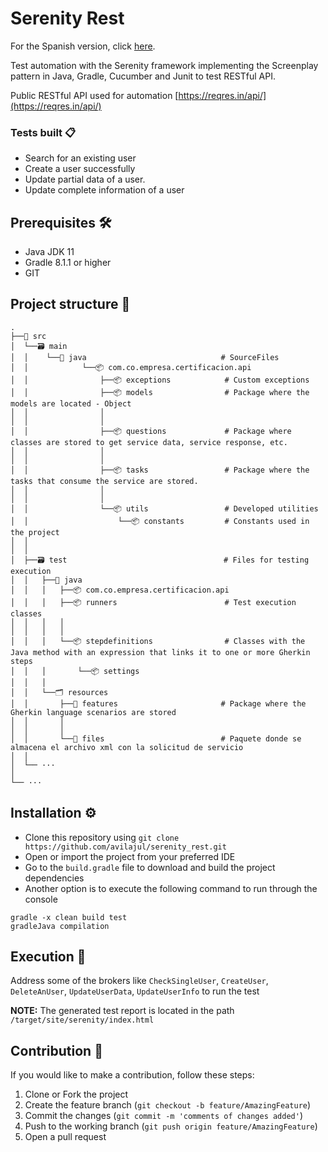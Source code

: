 # Serenity Rest
For the Spanish version, click [here](README-es.md).

Test automation with the Serenity framework implementing the Screenplay pattern in Java,
Gradle, Cucumber and Junit to test RESTful API.

Public RESTful API used for automation
[https://reqres.in/api/](https://reqres.in/api/)

### Tests built 📋
- Search for an existing user
- Create a user successfully
- Update partial data of a user.
- Update complete information of a user

## Prerequisites 🛠️ ##
- Java JDK 11
- Gradle 8.1.1 or higher
- GIT

## Project structure 🗼

    .
    ├──📂 src
    │  └──🗃️ main
    │  │    └──📂️ java                              # SourceFiles
    │  │            └──📦 com.co.empresa.certificacion.api
    │  │                ├──📦 exceptions            # Custom exceptions
    │  │                ├──📦 models                # Package where the models are located - Object
    │  │                │    
    │  │                │
    │  │                ├──📦 questions             # Package where classes are stored to get service data, service response, etc.
    │  │                │   
    │  │                │
    │  │                ├──📦 tasks                 # Package where the tasks that consume the service are stored.       
    │  │                │   
    │  │                │
    │  │                └──📦 utils                 # Developed utilities
    │  │                    └──📦 constants         # Constants used in the project
    │  │     
    │  │      
    │  ├──🗃️ test                                   # Files for testing execution
    │  │   ├──📂️ java
    │  │   │   ├──📦 com.co.empresa.certificacion.api
    │  │   │   ├──📦 runners                        # Test execution classes
    │  │   │   │   
    │  │   │   │
    │  │   │   └──📦 stepdefinitions                # Classes with the Java method with an expression that links it to one or more Gherkin steps
    │  │   │       └──📦 settings
    │  │   │
    │  │   └──🗂️ resources
    │  │       ├──📂️ features                       # Package where the Gherkin language scenarios are stored
    │  │       │   
    │  │       │
    │  │       └──📂️ files                          # Paquete donde se almacena el archivo xml con la solicitud de servicio
    │  │           
    │  └── ···
    │
    └── ···

## Installation ⚙️

- Clone this repository using `git clone https://github.com/avilajul/serenity_rest.git`
- Open or import the project from your preferred IDE
- Go to the `build.gradle` file to download and build the project dependencies
- Another option is to execute the following command to run through the console
```
gradle -x clean build test
gradleJava compilation
```
## Execution 🚀

Address some of the brokers like `CheckSingleUser`, `CreateUser`, `DeleteAnUser`,
`UpdateUserData`, `UpdateUserInfo` to run the test

**NOTE:** The generated test report is located in the path `/target/site/serenity/index.html`

## Contribution 🤝
If you would like to make a contribution, follow these steps:

1. Clone or Fork the project
2. Create the feature branch (`git checkout -b feature/AmazingFeature`)
3. Commit the changes (`git commit -m 'comments of changes added'`)
4. Push to the working branch (`git push origin feature/AmazingFeature`)
5. Open a pull request